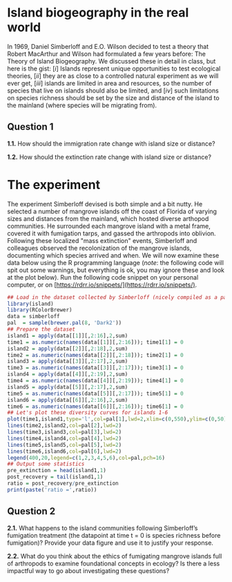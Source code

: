 # Island biogeography in the real world

In 1969, Daniel Simberloff and E.O. Wilson decided to test a theory that Robert MacArthur and Wilson had formulated a few years before: The Theory of Island Biogeography. 
We discussed these in detail in class, but here is the gist: [_i_] Islands represent unique opportunities to test ecological theories, 
[_ii_] they are as close to a controlled natural experiment as we will ever get,
[_iii_] islands are limited in area and resources, so the number of species that live on islands should also be limited, and
[_iv_] such limitations on species richness should be set by the size and distance of the island to the mainland (where species will be migrating from).

## Question 1

**1.1.** How should the immigration rate change with island size or distance?

**1.2.** How should the extinction rate change with island size or distance?

# The experiment
The experiment Simberloff devised is both simple and a bit nutty. 
He selected a number of mangrove islands off the coast of Florida of varying sizes and distances from the mainland, which hosted diverse arthopod communities. 
He surrounded each mangrove island with a metal frame, covered it with fumigation tarps, and gassed the arthropods into oblivion. 
Following these localized "mass extinction" events, Simberloff and colleagues observed the recolonization of the mangrove islands, documenting which species arrived and when. 
We will now examine these data below using the R programming language 
(_note_: the following code will spit out some warnings, but everything is ok, you may ignore these and look at the plot below). 
Run the following code snippet on your personal computer, or on [https://rdrr.io/snippets/](https://rdrr.io/snippets/).

```r
## Load in the dataset collected by Simberloff (nicely compiled as a package!)
library(island)
library(RColorBrewer)
data = simberloff
pal  = sample(brewer.pal(8, 'Dark2'))
## Prepare the dataset
island1 = apply(data[[1]][,2:16],2,sum)
time1 = as.numeric(names(data[[1]][,2:16])); time1[1] = 0
island2 = apply(data[[2]][,2:18],2,sum)
time2 = as.numeric(names(data[[2]][,2:18])); time2[1] = 0
island3 = apply(data[[3]][,2:17],2,sum)
time3 = as.numeric(names(data[[3]][,2:17])); time3[1] = 0
island4 = apply(data[[4]][,2:19],2,sum)
time4 = as.numeric(names(data[[4]][,2:19])); time4[1] = 0
island5 = apply(data[[5]][,2:17],2,sum)
time5 = as.numeric(names(data[[5]][,2:17])); time5[1] = 0
island6 = apply(data[[6]][,2:16],2,sum)
time6 = as.numeric(names(data[[6]][,2:16])); time6[1] = 0
## Let's plot these diversity curves for islands 1-6
plot(time1,island1,type='l',col=pal[1],lwd=2,xlim=c(0,550),ylim=c(0,50),xlab='Time', ylab='Island species richness')
lines(time2,island2,col=pal[2],lwd=2)
lines(time3,island3,col=pal[3],lwd=2)
lines(time4,island4,col=pal[4],lwd=2)
lines(time5,island5,col=pal[5],lwd=2)
lines(time6,island6,col=pal[6],lwd=2)
legend(400,20,legend=c(1,2,3,4,5,6),col=pal,pch=16)
## Output some statistics
pre_extinction = head(island1,1)
post_recovery = tail(island1,1)
ratio = post_recovery/pre_extinction
print(paste('ratio =',ratio))
```

## Question 2

**2.1.** What happens to the island communities following Simberloff’s fumigation treatment (the datapoint at time t = 0 is species richness before fumigation)? 
Provide your data figure and use it to justify your response.

**2.2.** What do you think about the ethics of fumigating mangrove islands full of arthropods to examine foundational concepts in ecology? 
Is there a less impactful way to go about investigating these questions?
